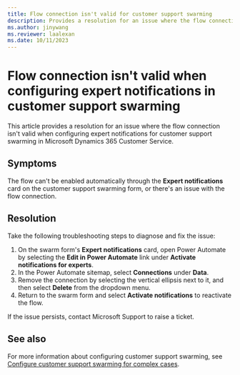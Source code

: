 ```yaml
---
title: Flow connection isn't valid for customer support swarming
description: Provides a resolution for an issue where the flow connection isn't valid for customer support swarming in Dynamics 365 Customer Service.
ms.author: jinywang
ms.reviewer: laalexan
ms.date: 10/11/2023
---
```

# Flow connection isn't valid when configuring expert notifications in customer support swarming

This article provides a resolution for an issue where the flow connection isn't valid when configuring expert notifications for customer support swarming in Microsoft Dynamics 365 Customer Service.

## Symptoms

The flow can't be enabled automatically through the **Expert notifications** card on the customer support swarming form, or there's an issue with the flow connection.

## Resolution

Take the following troubleshooting steps to diagnose and fix the issue:

1. On the swarm form's **Expert notifications** card, open Power Automate by selecting the **Edit in Power Automate** link under **Activate notifications for experts**.
2. In the Power Automate sitemap, select **Connections** under **Data**.
3. Remove the connection by selecting the vertical ellipsis next to it, and then select **Delete** from the dropdown menu.
4. Return to the swarm form and select **Activate notifications** to reactivate the flow.

If the issue persists, contact Microsoft Support to raise a ticket.

## See also

For more information about configuring customer support swarming, see [Configure customer support swarming for complex cases](/dynamics365/customer-service/configure-customer-support-swarming).
